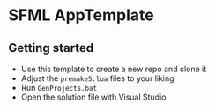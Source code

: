 # SFML AppTemplate

## Getting started

- Use this template to create a new repo and clone it
- Adjust the `premake5.lua` files to your liking
- Run `GenProjects.bat`
- Open the solution file with Visual Studio
